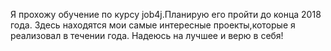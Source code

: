 Я прохожу обучение по курсу job4j.Планирую его пройти до конца 2018 года.
Здесь находятся мои самые интересные проекты,которые я реализовал в течении года.
Надеюсь на лучшее и верю в себя!

